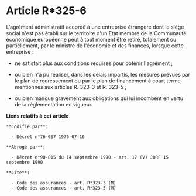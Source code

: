 # Article R*325-6

L'agrément administratif accordé à une entreprise étrangère dont le siège social n'est pas établi sur le territoire d'un Etat
membre de la Communauté économique européenne peut à tout moment être retiré, totalement ou partiellement, par le ministre de
l'économie et des finances, lorsque cette entreprise :

- ne satisfait plus aux conditions requises pour obtenir l'agrément ;

- ou bien n'a pu réaliser, dans les délais impartis, les mesures prévues par le plan de redressement ou par le plan de
financement à court terme mentionnés aux articles R. 323-3 et R. 323-5 ;

- ou bien manque gravement aux obligations qui lui incombent en vertu de la réglementation en vigueur.

**Liens relatifs à cet article**

	**Codifié par**:

	  - Décret n°76-667 1976-07-16

	**Abrogé par**:

	  - Décret n°90-815 du 14 septembre 1990 - art. 17 (V) JORF 15 septembre 1990

	**Cite**:

	  - Code des assurances - art. R*323-3 (M)
	  - Code des assurances - art. R*323-5 (M)
